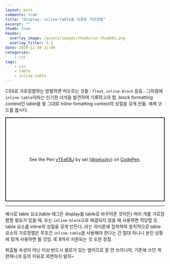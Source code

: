 ```yaml
---
layout: post
comments: true
title: "display: inline-table을 이용한 가로정렬"
excerpt: ""
thumb: true
header:
  overlay_image: /assets/images/thumb/css_thumb01.png
  overlay_filter: 0.3
date: 2019-12-30 22:00
categories:
    - css
tags:
    - css
    - table
    - inline-table
---
```

CSS로 가로정렬하는 방법하면 떠오르는 것들 : <code>float</code>, <code>inline-block</code> 등등.. 그와중에 <code>inline-table</code>이라는 신기한 녀석을 발견하여 기록하고자 함. block formatting context인 table을 말 그대로 inline fomatting context의 성질을 갖게 만듦. 예제 코드를 봅시다.

<p class="codepen" data-height="265" data-theme-id="default" data-default-tab="css,result" data-user="selucky" data-slug-hash="vYEeEBJ" style="height: 265px; box-sizing: border-box; display: flex; align-items: center; justify-content: center; border: 2px solid; margin: 1em 0; padding: 1em;" data-pen-title="vYEeEBJ">
  <span>See the Pen <a href="https://codepen.io/selucky/pen/vYEeEBJ">
  vYEeEBJ</a> by sel (<a href="https://codepen.io/selucky">@selucky</a>)
  on <a href="https://codepen.io">CodePen</a>.</span>
</p>
<script async src="https://static.codepen.io/assets/embed/ei.js"></script>
<hr>
예시로 table 요소(table 태그든 display를 table로 바꾸어준 것이든) 여러 개를 가로정렬할 필요가 있을 때, 또는 <code>inline-block</code>으로 해결되지 않을 때 사용하면 적당할 듯. table 요소를 inline의 성질을 갖게 만든다..라는 의미론에 집착하여 원칙적으로 table 요소의 가로정렬은 무조건 <code>inline-table</code>을 사용해야 한다는 건 절대 아니니 본인 상황에 맞게 사용하면 될 것임. IE 8까지 지원되는 것 또한 장점.

퇴출될 속성이 아닌 이상 반드시 쓸모가 있는 법이므로 잘 안 쓰이니까, 기존에 쓰던 게 편하니까 등의 이유로 외면하지 말자~
